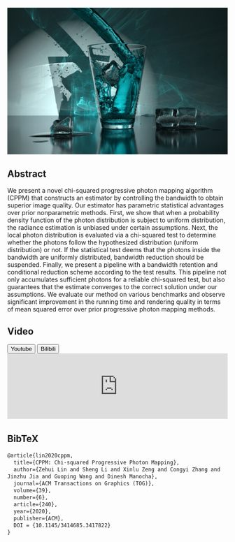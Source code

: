 ﻿---
layout: cppm
---

![Representative Image](CPPM/papers_268s3.jpg)

## Abstract

We present a novel chi-squared progressive photon mapping algorithm (CPPM) that constructs an estimator by controlling the bandwidth to obtain superior image quality. Our estimator has parametric statistical advantages over prior nonparametric methods.
First, we show that when a probability density function of the photon distribution is subject to uniform distribution, the radiance estimation is unbiased under certain assumptions.
Next, the local photon distribution is evaluated via a chi-squared test to determine whether the photons follow the hypothesized distribution (uniform distribution) or not.
If the statistical test deems that the photons inside the bandwidth are uniformly distributed, bandwidth reduction should be suspended.
Finally, we present a pipeline with a bandwidth retention and conditional reduction scheme according to the test results. 
This pipeline not only accumulates sufficient photons for a reliable chi-squared test, but also guarantees that the estimate converges to the correct solution under our assumptions.
We evaluate our method on various benchmarks and observe significant improvement in the running time and rendering quality in terms of mean squared error over prior progressive photon mapping methods.

## Video

<section>
  <button class="btn"  onclick="loadiframe('https://www.youtube.com/embed/1iamshDsQOE')">Youtube</button>
  <button class="btn"  onclick="loadiframe('//player.bilibili.com/player.html?aid=584378199&bvid=BV1tz4y1f7u5&cid=231457632&page=1')">Bilibili</button>
</section>

<iframe id="videoiframe" width="100%" onload="resizeIframe(this)" src="https://www.youtube.com/embed/1iamshDsQOE" frameborder="0" allow="accelerometer; autoplay; encrypted-media; gyroscope; picture-in-picture" allowfullscreen></iframe>

<script>
  function resizeIframe(obj) {
    obj.height = obj.scrollWidth * 0.75;
  }
  function loadiframe(srcstr) {
    document.getElementById('videoiframe').src = srcstr;
  }
</script>

## BibTeX

```
@article{lin2020cppm,
  title={CPPM: Chi-squared Progressive Photon Mapping},
  author={Zehui Lin and Sheng Li and Xinlu Zeng and Congyi Zhang and Jinzhu Jia and Guoping Wang and Dinesh Manocha},
  journal={ACM Transactions on Graphics (TOG)},
  volume={39},
  number={6},
  article={240},
  year={2020},
  publisher={ACM},
  DOI = {10.1145/3414685.3417822}
}
```
